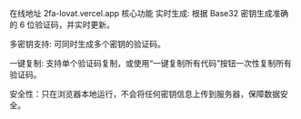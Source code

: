 在线地址   2fa-lovat.vercel.app
核心功能
实时生成: 根据 Base32 密钥生成准确的 6 位验证码，并实时更新。

多密钥支持: 可同时生成多个密钥的验证码。

一键复制: 支持单个验证码复制，或使用“一键复制所有代码”按钮一次性复制所有验证码。

安全性：只在浏览器本地运行，不会将任何密钥信息上传到服务器，保障数据安全。
